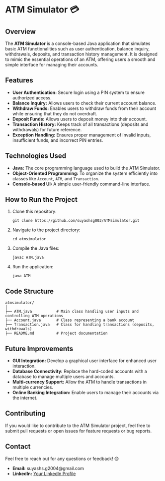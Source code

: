 <!-- ================================================ -->
<!--          ATM Simulator 💳 - README File          -->
<!-- ================================================ -->

<h1>ATM Simulator 💳</h1>

<h2>Overview</h2>

<p>
The <strong>ATM Simulator</strong> is a console-based Java application that simulates basic ATM functionalities such as user authentication, balance inquiry, withdrawals, deposits, and transaction history management. It is designed to mimic the essential operations of an ATM, offering users a smooth and simple interface for managing their accounts.
</p>

<!-- ================================================ -->
<!-- Features Section                                -->
<!-- ================================================ -->

<h2>Features</h2>

<ul>
  <li><strong>User Authentication:</strong> Secure login using a PIN system to ensure authorized access.</li>
  <li><strong>Balance Inquiry:</strong> Allows users to check their current account balance.</li>
  <li><strong>Withdraw Funds:</strong> Enables users to withdraw funds from their account while ensuring that they do not overdraft.</li>
  <li><strong>Deposit Funds:</strong> Allows users to deposit money into their account.</li>
  <li><strong>Transaction History:</strong> Keeps track of all transactions (deposits and withdrawals) for future reference.</li>
  <li><strong>Exception Handling:</strong> Ensures proper management of invalid inputs, insufficient funds, and incorrect PIN entries.</li>
</ul>

<!-- ================================================ -->
<!-- Technologies Used                               -->
<!-- ================================================ -->

<h2>Technologies Used</h2>

<ul>
  <li><strong>Java:</strong> The core programming language used to build the ATM Simulator.</li>
  <li><strong>Object-Oriented Programming:</strong> To organize the system efficiently into classes like <code>Account</code>, <code>ATM</code>, and <code>Transaction</code>.</li>
  <li><strong>Console-based UI:</strong> A simple user-friendly command-line interface.</li>
</ul>

<!-- ================================================ -->
<!-- How to Run the Project                           -->
<!-- ================================================ -->

<h2>How to Run the Project</h2>

<ol>
  <li>Clone this repository:
    <pre><code>git clone https://github.com/suyashsg003/ATMsimulator.git</code></pre>
  </li>
  <li>Navigate to the project directory:
    <pre><code>cd atmsimulator</code></pre>
  </li>
  <li>Compile the Java files:
    <pre><code>javac ATM.java</code></pre>
  </li>
  <li>Run the application:
    <pre><code>java ATM</code></pre>
  </li>
</ol>

<!-- ================================================ -->
<!-- Code Structure                                   -->
<!-- ================================================ -->

<h2>Code Structure</h2>

<pre><code>atmsimulator/
│
├── ATM.java           # Main class handling user inputs and controlling ATM operations
├── Account.java       # Class representing a bank account
├── Transaction.java   # Class for handling transactions (deposits, withdrawals)
├── README.md          # Project documentation
</code></pre>

<!-- ================================================ -->
<!-- Future Improvements                              -->
<!-- ================================================ -->

<h2>Future Improvements</h2>

<ul>
  <li><strong>GUI Integration:</strong> Develop a graphical user interface for enhanced user interaction.</li>
  <li><strong>Database Connectivity:</strong> Replace the hard-coded accounts with a database to manage multiple users and accounts.</li>
  <li><strong>Multi-currency Support:</strong> Allow the ATM to handle transactions in multiple currencies.</li>
  <li><strong>Online Banking Integration:</strong> Enable users to manage their accounts via the internet.</li>
</ul>

<!-- ================================================ -->
<!-- Contributing Section                             -->
<!-- ================================================ -->

<h2>Contributing</h2>

<p>If you would like to contribute to the ATM Simulator project, feel free to submit pull requests or open issues for feature requests or bug reports.</p>

<!-- ================================================ -->
<!-- Contact Section                                  -->
<!-- ================================================ -->

<h2>Contact</h2>

<p>Feel free to reach out for any questions or feedback! 😊</p>
<ul>
  <li><strong>Email:</strong> suyashs.g2004@gmail.com </li>
  <li><strong>LinkedIn:</strong> <a href="www.linkedin.com/in/suyash-goyal-64b49b273">Your LinkedIn Profile</a></li>
</ul>

